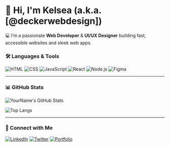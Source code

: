 # 👋 Hi, I'm Kelsea (a.k.a. [@deckerwebdesign])

💻 I’m a passionate **Web Developer** & **UI/UX Designer** building fast, accessible websites and sleek web apps.

### 🛠️ Languages & Tools
![HTML](https://img.shields.io/badge/-HTML5-E34F26?style=flat&logo=html5&logoColor=white)
![CSS](https://img.shields.io/badge/-CSS3-1572B6?style=flat&logo=css3)
![JavaScript](https://img.shields.io/badge/-JavaScript-F7DF1E?style=flat&logo=javascript&logoColor=black)
![React](https://img.shields.io/badge/-React-20232A?style=flat&logo=react)
![Node.js](https://img.shields.io/badge/-Node.js-339933?style=flat&logo=node-dot-js)
![Figma](https://img.shields.io/badge/-Figma-000000?style=flat&logo=figma)

---

### 📊 GitHub Stats
![YourName's GitHub Stats](https://github-readme-stats.vercel.app/api?username=deckerwebdesign&show_icons=true&theme=radical)

![Top Langs](https://github-readme-stats.vercel.app/api/top-langs/?username=deckerwebdesign&layout=compact&theme=radical)

---

### 🔗 Connect with Me
[![LinkedIn](https://img.shields.io/badge/-LinkedIn-0A66C2?style=flat&logo=linkedin&logoColor=white)](https://linkedin.com/in/yourname)
[![Twitter](https://img.shields.io/badge/-Twitter-1DA1F2?style=flat&logo=twitter&logoColor=white)](https://twitter.com/yourhandle)
[![Portfolio](https://img.shields.io/badge/-Website-000?style=flat&logo=google-chrome&logoColor=white)](https://yourwebsite.com)